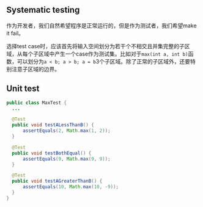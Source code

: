 ## Systematic testing

作为开发者，我们自然希望程序是正常运行的，但是作为测试者，我们希望make it fail。

选择test case时，应该首先将输入空间划分为若干个不相交且并集完整的子区域，从每个子区域中产生一个case作为测试集。比如对于`max(int a, int b)`函数，可以划分为`a < b; a > b; a = b`3个子区域。除了正常的子区域外，还要特别注意子区域的边界。

## Unit test
```java
public class MaxTest {
  ...

  @Test
  public void testALessThanB() {
      assertEquals(2, Math.max(1, 2));
  }

  @Test
  public void testBothEqual() {
      assertEquals(9, Math.max(9, 9));
  }

  @Test
  public void testAGreaterThanB() {
      assertEquals(10, Math.max(10, -9));
  }
}
```
